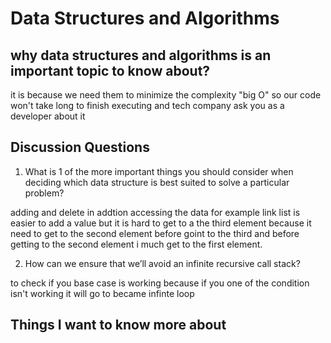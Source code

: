 
# Data Structures and Algorithms

## why  data structures and algorithms is an important topic to know about?

it is because we need them to minimize the complexity "big O" so our code won't take long to finish executing and tech company ask you as a developer about it

## Discussion Questions

1. What is 1 of the more important things you should consider when deciding which data structure is best suited to solve a particular problem?

adding and delete in addtion accessing the data for example link list is easier to add a value but it is hard to get to a the third element because it need to get to the second element before goint to the third and before getting to the second element i much get to the first element.

2. How can we ensure that we’ll avoid an infinite recursive call stack?

to check if you base case is working because if you one of the condition isn't working it will go to became infinte loop


## Things I want to know more about
